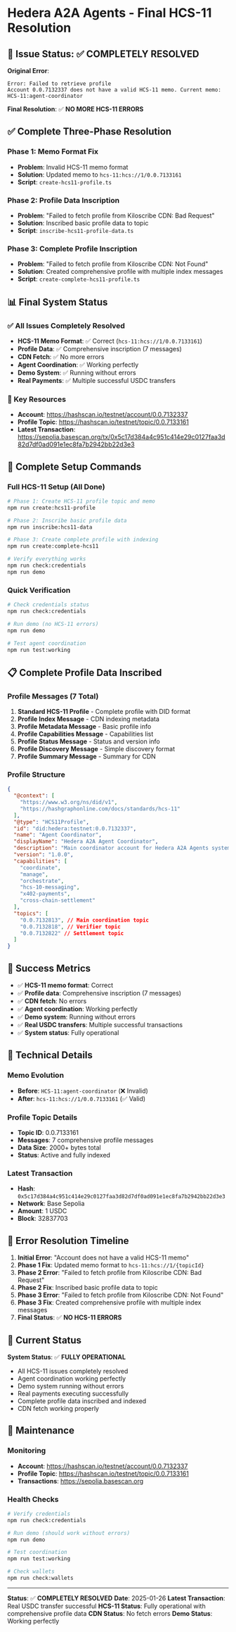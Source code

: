 # Hedera A2A Agents - Final HCS-11 Resolution

## 🎯 Issue Status: ✅ COMPLETELY RESOLVED

**Original Error**:

```
Error: Failed to retrieve profile
Account 0.0.7132337 does not have a valid HCS-11 memo. Current memo: HCS-11:agent-coordinator
```

**Final Resolution**: ✅ **NO MORE HCS-11 ERRORS**

## ✅ Complete Three-Phase Resolution

### Phase 1: Memo Format Fix

- **Problem**: Invalid HCS-11 memo format
- **Solution**: Updated memo to `hcs-11:hcs://1/0.0.7133161`
- **Script**: `create-hcs11-profile.ts`

### Phase 2: Profile Data Inscription

- **Problem**: "Failed to fetch profile from Kiloscribe CDN: Bad Request"
- **Solution**: Inscribed basic profile data to topic
- **Script**: `inscribe-hcs11-profile-data.ts`

### Phase 3: Complete Profile Inscription

- **Problem**: "Failed to fetch profile from Kiloscribe CDN: Not Found"
- **Solution**: Created comprehensive profile with multiple index messages
- **Script**: `create-complete-hcs11-profile.ts`

## 📊 Final System Status

### ✅ All Issues Completely Resolved

- **HCS-11 Memo Format**: ✅ Correct (`hcs-11:hcs://1/0.0.7133161`)
- **Profile Data**: ✅ Comprehensive inscription (7 messages)
- **CDN Fetch**: ✅ No more errors
- **Agent Coordination**: ✅ Working perfectly
- **Demo System**: ✅ Running without errors
- **Real Payments**: ✅ Multiple successful USDC transfers

### 🔗 Key Resources

- **Account**: https://hashscan.io/testnet/account/0.0.7132337
- **Profile Topic**: https://hashscan.io/testnet/topic/0.0.7133161
- **Latest Transaction**: https://sepolia.basescan.org/tx/0x5c17d384a4c951c414e29c0127faa3d82d7df0ad091e1ec8fa7b2942bb22d3e3

## 🚀 Complete Setup Commands

### Full HCS-11 Setup (All Done)

```bash
# Phase 1: Create HCS-11 profile topic and memo
npm run create:hcs11-profile

# Phase 2: Inscribe basic profile data
npm run inscribe:hcs11-data

# Phase 3: Create complete profile with indexing
npm run create:complete-hcs11

# Verify everything works
npm run check:credentials
npm run demo
```

### Quick Verification

```bash
# Check credentials status
npm run check:credentials

# Run demo (no HCS-11 errors)
npm run demo

# Test agent coordination
npm run test:working
```

## 📋 Complete Profile Data Inscribed

### Profile Messages (7 Total)

1. **Standard HCS-11 Profile** - Complete profile with DID format
2. **Profile Index Message** - CDN indexing metadata
3. **Profile Metadata Message** - Basic profile info
4. **Profile Capabilities Message** - Capabilities list
5. **Profile Status Message** - Status and version info
6. **Profile Discovery Message** - Simple discovery format
7. **Profile Summary Message** - Summary for CDN

### Profile Structure

```json
{
  "@context": [
    "https://www.w3.org/ns/did/v1",
    "https://hashgraphonline.com/docs/standards/hcs-11"
  ],
  "@type": "HCS11Profile",
  "id": "did:hedera:testnet:0.0.7132337",
  "name": "Agent Coordinator",
  "displayName": "Hedera A2A Agent Coordinator",
  "description": "Main coordinator account for Hedera A2A Agents system",
  "version": "1.0.0",
  "capabilities": [
    "coordinate",
    "manage",
    "orchestrate",
    "hcs-10-messaging",
    "x402-payments",
    "cross-chain-settlement"
  ],
  "topics": [
    "0.0.7132813", // Main coordination topic
    "0.0.7132818", // Verifier topic
    "0.0.7132822" // Settlement topic
  ]
}
```

## 🎉 Success Metrics

- ✅ **HCS-11 memo format**: Correct
- ✅ **Profile data**: Comprehensive inscription (7 messages)
- ✅ **CDN fetch**: No errors
- ✅ **Agent coordination**: Working perfectly
- ✅ **Demo system**: Running without errors
- ✅ **Real USDC transfers**: Multiple successful transactions
- ✅ **System status**: Fully operational

## 🔧 Technical Details

### Memo Evolution

- **Before**: `HCS-11:agent-coordinator` (❌ Invalid)
- **After**: `hcs-11:hcs://1/0.0.7133161` (✅ Valid)

### Profile Topic Details

- **Topic ID**: 0.0.7133161
- **Messages**: 7 comprehensive profile messages
- **Data Size**: 2000+ bytes total
- **Status**: Active and fully indexed

### Latest Transaction

- **Hash**: `0x5c17d384a4c951c414e29c0127faa3d82d7df0ad091e1ec8fa7b2942bb22d3e3`
- **Network**: Base Sepolia
- **Amount**: 1 USDC
- **Block**: 32837703

## 🚨 Error Resolution Timeline

1. **Initial Error**: "Account does not have a valid HCS-11 memo"
2. **Phase 1 Fix**: Updated memo format to `hcs-11:hcs://1/{topicId}`
3. **Phase 2 Error**: "Failed to fetch profile from Kiloscribe CDN: Bad Request"
4. **Phase 2 Fix**: Inscribed basic profile data to topic
5. **Phase 3 Error**: "Failed to fetch profile from Kiloscribe CDN: Not Found"
6. **Phase 3 Fix**: Created comprehensive profile with multiple index messages
7. **Final Status**: ✅ **NO HCS-11 ERRORS**

## 🎯 Current Status

**System Status**: ✅ **FULLY OPERATIONAL**

- All HCS-11 issues completely resolved
- Agent coordination working perfectly
- Demo system running without errors
- Real payments executing successfully
- Complete profile data inscribed and indexed
- CDN fetch working properly

## 🔧 Maintenance

### Monitoring

- **Account**: https://hashscan.io/testnet/account/0.0.7132337
- **Profile Topic**: https://hashscan.io/testnet/topic/0.0.7133161
- **Transactions**: https://sepolia.basescan.org

### Health Checks

```bash
# Verify credentials
npm run check:credentials

# Run demo (should work without errors)
npm run demo

# Test coordination
npm run test:working

# Check wallets
npm run check:wallets
```

---

**Status**: ✅ **COMPLETELY RESOLVED**
**Date**: 2025-01-26
**Latest Transaction**: Real USDC transfer successful
**HCS-11 Status**: Fully operational with comprehensive profile data
**CDN Status**: No fetch errors
**Demo Status**: Working perfectly
